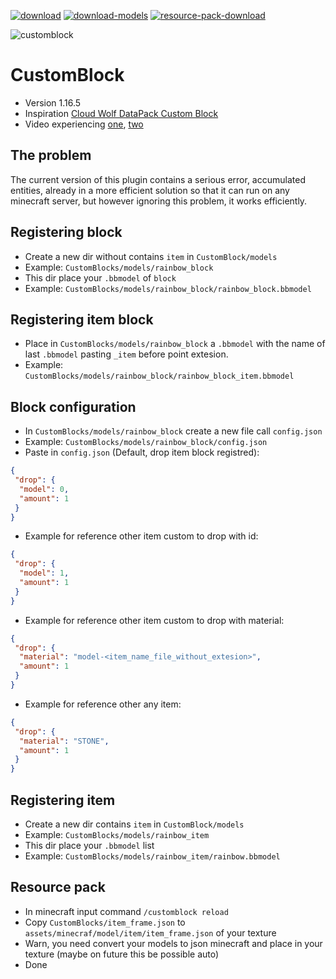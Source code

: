 [![download](https://img.shields.io/badge/download-jar-green)](https://github.com/Nonopichy/CustomBlock/releases/)
[![download-models](https://img.shields.io/badge/model-orange)](https://github.com/Nonopichy/CustomBlock/raw/main/models.rar)
[![resource-pack-download](https://img.shields.io/badge/resource%20pack-blue)](https://github.com/Nonopichy/CustomBlock/raw/main/resource%20pack.zip)

![customblock](https://user-images.githubusercontent.com/68911691/195412546-feadd07b-39e2-41a1-a9d7-b5e14bec3533.png)
# CustomBlock
-   Version 1.16.5
-   Inspiration [Cloud Wolf DataPack Custom Block](https://www.youtube.com/watch?v=ENK0b_2yT1c&ab_channel=CloudWolf)
-   Video experiencing [one](https://www.youtube.com/shorts/a4BgBC0Ps1o), [two](https://www.youtube.com/shorts/ng-WkJ6Y6kM)
## The problem
The current version of this plugin contains a serious error, accumulated entities, already in a more efficient solution so that it can run on any minecraft server, but however ignoring this problem, it works efficiently.
## Registering block
-   Create a new dir without contains `item` in `CustomBlock/models`
-   Example: `CustomBlocks/models/rainbow_block`
-   This dir place your `.bbmodel` of `block`
-   Example: `CustomBlocks/models/rainbow_block/rainbow_block.bbmodel`
## Registering item block
-   Place in `CustomBlocks/models/rainbow_block` a `.bbmodel` with the name of last `.bbmodel` pasting `_item` before point extesion.
-   Example: `CustomBlocks/models/rainbow_block/rainbow_block_item.bbmodel`
## Block configuration
-   In `CustomBlocks/models/rainbow_block` create a new file call `config.json`
-   Example: `CustomBlocks/models/rainbow_block/config.json`
-   Paste in `config.json` (Default, drop item block registred):
```json
{
 "drop": {
  "model": 0,
  "amount": 1
 }
}
```
-   Example for reference other item custom to drop with id:
```json
{
 "drop": {
  "model": 1,
  "amount": 1
 }
}
```
-   Example for reference other item custom to drop with material:
```json
{
 "drop": {
  "material": "model-<item_name_file_without_extesion>",
  "amount": 1
 }
}
```
-   Example for reference other any item:
```json
{
 "drop": {
  "material": "STONE",
  "amount": 1
 }
}
```
## Registering item
-   Create a new dir contains `item` in `CustomBlock/models`
-   Example: `CustomBlocks/models/rainbow_item`
-   This dir place your `.bbmodel` list
-   Example: `CustomBlocks/models/rainbow_item/rainbow.bbmodel`
## Resource pack
-   In minecraft input command `/customblock reload`
-   Copy `CustomBlocks/item_frame.json` to `assets/minecraf/model/item/item_frame.json` of your texture
-   Warn, you need convert your models to json minecraft and place in your texture (maybe on future this be possible auto)
-   Done
